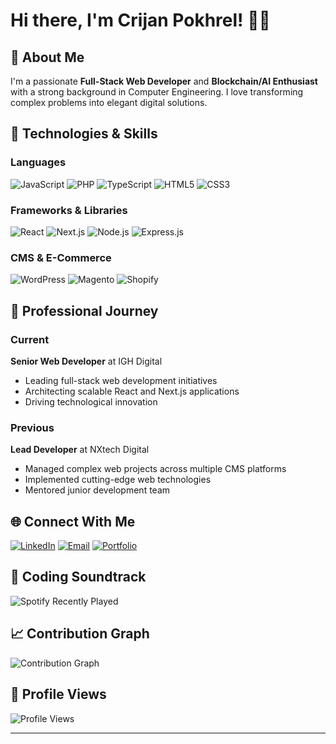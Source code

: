# Hi there, I'm Crijan Pokhrel! 👋🚀

## 🌟 About Me
I'm a passionate **Full-Stack Web Developer** and **Blockchain/AI Enthusiast** with a strong background in Computer Engineering. I love transforming complex problems into elegant digital solutions.

## 🔧 Technologies & Skills

### Languages
![JavaScript](https://img.shields.io/badge/JavaScript-F7DF1E?style=for-the-badge&logo=javascript&logoColor=black)
![PHP](https://img.shields.io/badge/PHP-777BB4?style=for-the-badge&logo=php&logoColor=white)
![TypeScript](https://img.shields.io/badge/TypeScript-3178C6?style=for-the-badge&logo=typescript&logoColor=white)
![HTML5](https://img.shields.io/badge/HTML5-E34F26?style=for-the-badge&logo=html5&logoColor=white)
![CSS3](https://img.shields.io/badge/CSS3-1572B6?style=for-the-badge&logo=css3&logoColor=white)

### Frameworks & Libraries
![React](https://img.shields.io/badge/React-61DAFB?style=for-the-badge&logo=react&logoColor=black)
![Next.js](https://img.shields.io/badge/Next.js-000000?style=for-the-badge&logo=next.js&logoColor=white)
![Node.js](https://img.shields.io/badge/Node.js-43853D?style=for-the-badge&logo=node.js&logoColor=white)
![Express.js](https://img.shields.io/badge/Express.js-404D59?style=for-the-badge)

### CMS & E-Commerce
![WordPress](https://img.shields.io/badge/WordPress-21759B?style=for-the-badge&logo=wordpress&logoColor=white)
![Magento](https://img.shields.io/badge/Magento-F26322?style=for-the-badge&logo=magento&logoColor=white)
![Shopify](https://img.shields.io/badge/Shopify-7AB55C?style=for-the-badge&logo=shopify&logoColor=white)

## 🚀 Professional Journey

### Current
**Senior Web Developer** at IGH Digital
- Leading full-stack web development initiatives
- Architecting scalable React and Next.js applications
- Driving technological innovation

### Previous
**Lead Developer** at NXtech Digital
- Managed complex web projects across multiple CMS platforms
- Implemented cutting-edge web technologies
- Mentored junior development team

## 🌐 Connect With Me

[![LinkedIn](https://img.shields.io/badge/LinkedIn-0A66C2?style=for-the-badge&logo=linkedin&logoColor=white)](https://linkedin.com/in/srijanpokhrel)
[![Email](https://img.shields.io/badge/Email-8B0000?style=for-the-badge&logo=gmail&logoColor=white)](mailto:srijanpokhrel1@gmail.com)
[![Portfolio](https://img.shields.io/badge/Portfolio-4285F4?style=for-the-badge&logo=google-cloud&logoColor=white)](https://your-portfolio-link.com)

## 🎵 Coding Soundtrack
![Spotify Recently Played](https://spotify-recently-played-readme.vercel.app/api?user=YOUR_SPOTIFY_USERNAME)

## 📈 Contribution Graph
![Contribution Graph](https://github-readme-activity-graph.vercel.app/graph?username=srijanpokhrel&theme=github)

## 👀 Profile Views
![Profile Views](https://komarev.com/ghpvc/?username=srijanpokhrel&color=blueviolet)

---
